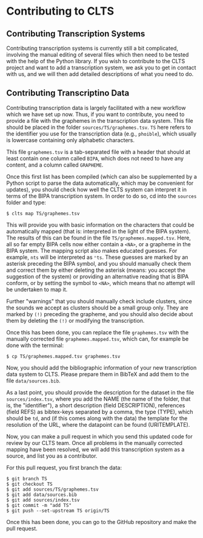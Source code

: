 # Contributing to CLTS

## Contributing Transcription Systems

Contributing transcription systems is currently still a bit complicated, involving the manual editing of several files which then need to be tested with the help of the Python library. If you wish to contribute to the CLTS project and want to add a transcription system, we ask you to get in contact with us, and we will then add detailed descriptions of what you need to do.

## Contributing Transcriptino Data

Contributing transcription data is largely facilitated with a new workflow which we have set up now. Thus, if you want to contribute, you need to provide a file with the graphemes in the transcription data system. This file should be placed in the folder `sources/TS/graphemes.tsv`. `TS` here refers to the identifier you use for the transcription data (e.g., `phoible`), which usually is lowercase containing only alphabetic characters.

This file `graphemes.tsv` is a tab-separated file with a header that should at least contain one column called `BIPA`, which does not need to have any content, and a column called `GRAPHEME`. 

Once this first list has been compiled (which can also be supplemented by a Python script to parse the data automatically, which may be convenient for updates), you should check how well the CLTS system can interpret it in terms of the BIPA transcription system. In order to do so, cd into the `sources` folder and type:

```shell
$ clts map TS/graphemes.tsv
```

This will provide you with basic information on the characters that could be automatically mapped (that is: interpreted in the light of the BIPA system). The results of this can be found in the file `TS/graphemes.mapped.tsv`. Here, all so far empty BIPA cells now either contain a `<NA>`, or a grapheme in the BIPA system. The mapping script also makes educated guesses. For example, `nts` will be interpreted as `ⁿts`. These guesses are marked by an asterisk preceding the BIPA symbol, and you should manually check them and correct them by either deleting the asterisk (means: you accept the suggestion of the system) or providing an alternative reading that is BIPA conform, or by setting the symbol to `<NA>`, which means that no attempt will be undertaken to map it. 

Further "warnings" that you should manually check include clusters, since the sounds we accept as clusters should be a small group only. They are marked by `(!)` preceding the grapheme, and you should also decide about them by deleting the `(!)` or modifying the transcription.

Once this has been done, you can replace the file `graphemes.tsv` with the manually corrected file `graphemes.mapped.tsv`, which can, for example be done with the terminal:

```shell
$ cp TS/graphemes.mapped.tsv graphemes.tsv
```

Now, you should add the bibliographic information of your new transcription data system to CLTS. Please prepare them in BibTeX and add them to the file `data/sources.bib`. 

As a last point, you should provide the description for the dataset in the file `sources/index.tsv`, where you add the NAME (the name of the folder, that is, the "identifier"), a short description (field DESCRIPTION), references (field REFS) as bibtex-keys separated by a comma, the type (TYPE), which should be `td`, and (if this comes along with the data) the template for the resolution of the URL, where the datapoint can be found (URITEMPLATE). 

Now, you can make a pull request in which you send this updated code for review by our CLTS team. Once all problems in the manually corrected mapping have been resolved, we will add this transcription system as a source, and list you as a contributor.

For this pull request, you first branch the data:

```shell
$ git branch TS
$ git checkout TS
$ git add sources/TS/graphemes.tsv
$ git add data/sources.bib
$ git add sources/index.tsv
$ git commit -m "add TS"
$ git push --set-upstream TS origin/TS
```

Once this has been done, you can go to the GitHub repository and make the pull request.
